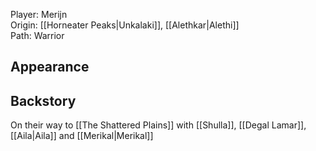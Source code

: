 Player: Merijn <br>Origin: [[Horneater Peaks|Unkalaki]], [[Alethkar|Alethi]] <br> Path: Warrior <br>
## Appearance


## Backstory
On their way to [[The Shattered Plains]] with [[Shulla]], [[Degal Lamar]], [[Aila|Aila]] and [[Merikal|Merikal]]
